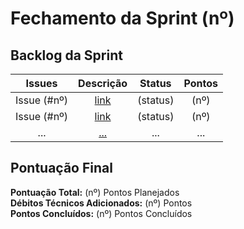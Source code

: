 # Fechamento da Sprint (nº)

## Backlog da Sprint 

| **Issues** |  **Descrição** | **Status**  |  **Pontos** |
|:-:|:-:|:-:|:-:|
|    Issue (#nº)   |  [link]() | (status)  | (nº) |
|    Issue (#nº)   |  [link]() | (status)  | (nº) |
|    ...   |  [...]() | ...  | ... |


## Pontuação Final

**Pontuação Total:** (nº) Pontos Planejados <br>
**Débitos Técnicos Adicionados:** (nº) Pontos <br>
**Pontos Concluídos:** (nº) Pontos Concluídos <br>

